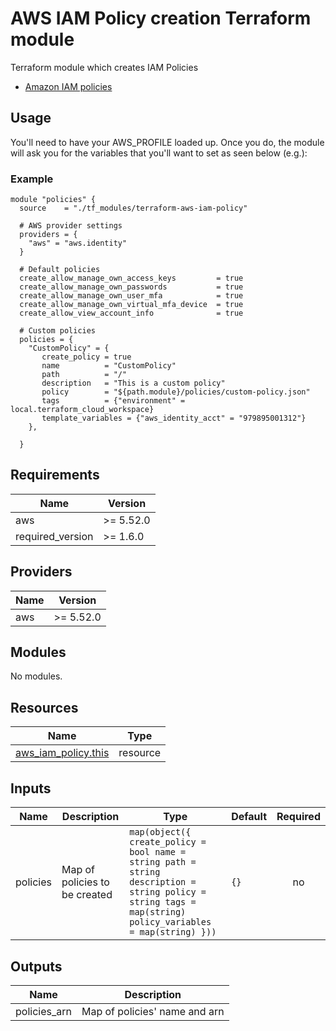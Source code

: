# AWS IAM Policy creation Terraform module

Terraform module which creates IAM Policies

- [Amazon IAM policies](https://aws.amazon.com/iam/)

## Usage

You'll need to have your AWS_PROFILE loaded up. Once you do, the module will ask you for the variables that you'll want to set as seen below (e.g.):

### Example

```hcl
module "policies" {
  source    = "./tf_modules/terraform-aws-iam-policy"

  # AWS provider settings
  providers = {
    "aws" = "aws.identity"
  }

  # Default policies
  create_allow_manage_own_access_keys         = true
  create_allow_manage_own_passwords           = true
  create_allow_manage_own_user_mfa            = true
  create_allow_manage_own_virtual_mfa_device  = true
  create_allow_view_account_info              = true

  # Custom policies
  policies = {
    "CustomPolicy" = {
       create_policy = true
       name          = "CustomPolicy"
       path          = "/"
       description   = "This is a custom policy"
       policy        = "${path.module}/policies/custom-policy.json"
       tags          = {"environment" = local.terraform_cloud_workspace}
       template_variables = {"aws_identity_acct" = "979895001312"}
    },

  }
```

## Requirements

| Name | Version |
|------|---------|
| aws | >= 5.52.0 |
| required_version | >= 1.6.0 |

## Providers

| Name | Version |
|------|---------|
| aws | >= 5.52.0 |

## Modules

No modules.

## Resources

| Name | Type |
|------|------|
| [aws_iam_policy.this](https://registry.terraform.io/providers/hashicorp/aws/latest/docs/resources/iam_policy) | resource |

## Inputs

| Name | Description | Type | Default | Required |
|------|-------------|------|---------|:--------:|
| policies | Map of policies to be created | ```map(object({ create_policy = bool name = string path = string description = string policy = string tags = map(string) policy_variables = map(string) }))``` | `{}` | no |

## Outputs

| Name | Description |
|------|-------------|
| policies_arn | Map of policies' name and arn |
